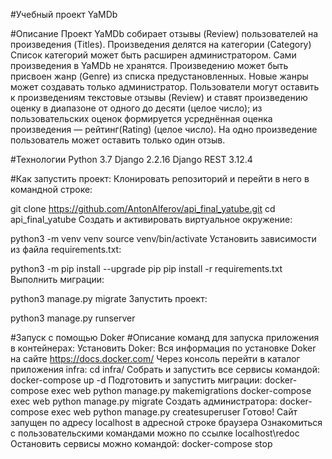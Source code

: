 #Учебный проект YaMDb

#Описание
Проект YaMDb собирает отзывы (Review) пользователей на произведения (Titles). Произведения делятся на категории (Category)
Список категорий  может быть расширен администратором.
Сами произведения в YaMDb не хранятся.
Произведению может быть присвоен жанр (Genre) из списка предустановленных. Новые жанры может создавать только администратор.
Пользователи могут оставить к произведениям текстовые отзывы (Review) и ставят произведению оценку в диапазоне от одного до десяти (целое число);
из пользовательских оценок формируется усреднённая оценка произведения — рейтинг(Rating) (целое число).
На одно произведение пользователь может оставить только один отзыв.

#Технологии
Python 3.7
Django 2.2.16
Django REST 3.12.4

#Как запустить проект:
Клонировать репозиторий и перейти в него в командной строке:

git clone https://github.com/AntonAlferov/api_final_yatube.git
cd api_final_yatube
Cоздать и активировать виртуальное окружение:

python3 -m venv venv
source venv/bin/activate
Установить зависимости из файла requirements.txt:

python3 -m pip install --upgrade pip
pip install -r requirements.txt
Выполнить миграции:

python3 manage.py migrate
Запустить проект:

python3 manage.py runserver

#Запуск с помощью Doker
#Описание команд для запуска приложения в контейнерах:
Установить Doker:
Вся информация по установке Doker на сайте https://docs.docker.com/
Через консоль перейти в каталог приложения infra:
cd infra/
Собрать и запустить все сервисы командой:
docker-compose up -d
Подготовить и запустить миграции:
docker-compose exec web python manage.py makemigrations
docker-compose exec web python manage.py migrate
Создать администратора:
docker-compose exec web python manage.py createsuperuser
Готово!
Сайт запущен по адресу localhost в адресной строке браузера
Ознакомиться с пользовательскими командами можно по ссылке localhost\redoc\
Остановить сервисы можно командой:
docker-compose stop

